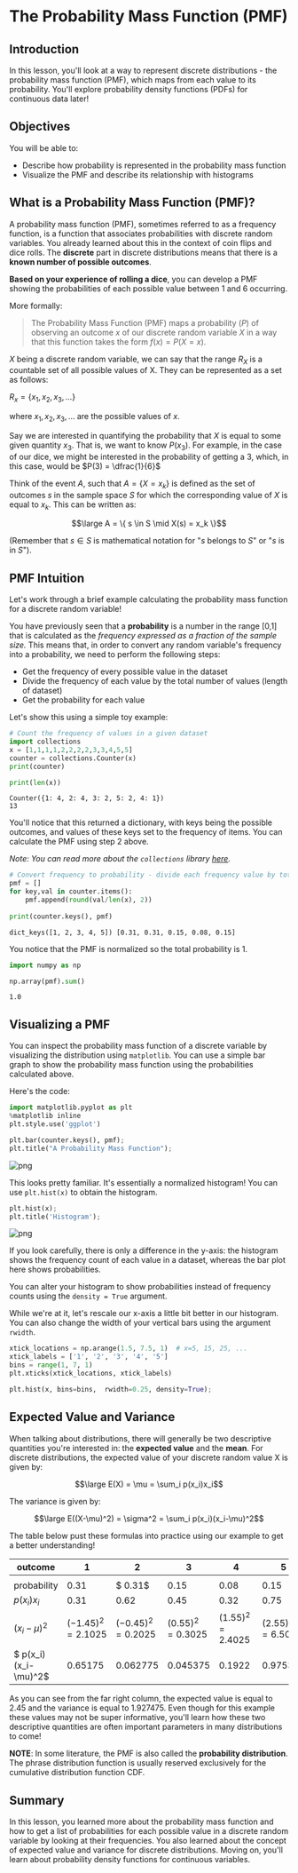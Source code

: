
# The Probability Mass Function (PMF)

## Introduction
In this lesson, you'll look at a way to represent discrete distributions - the probability mass function (PMF), which maps from each value to its probability. You'll explore probability density functions (PDFs) for continuous data later!


## Objectives

You will be able to: 
* Describe how probability is represented in the probability mass function
* Visualize the PMF and describe its relationship with histograms

## What is a Probability Mass Function (PMF)?

A probability mass function (PMF), sometimes referred to as a frequency function, is a function that associates probabilities with discrete random variables. You already learned about this in the context of coin flips and dice rolls. The **discrete** part in discrete distributions means that there is a **known number of possible outcomes**. 

**Based on your experience of rolling a dice**, you can develop a PMF showing the probabilities of each possible value between 1 and 6 occurring.


More formally:

> The Probability Mass Function (PMF) maps a probability ($P$) of observing an outcome $x$ of our discrete random variable $X$ in a way that this function takes the form $f(x) = P(X = x)$.

$X$ being a discrete random variable, we can say that the range $R_X$ is a countable set of all possible values of X. 
They can be represented as a set as follows:

$R_x = \{ x_1,x_2,x_3,\ldots \}$

where $x_1,x_2,x_3,\ldots$ are the possible values of $x$. 


Say we are interested in quantifying the probability that $X$ is equal to some given quantity $x_3$. That is, we want to know $P(x_3)$. For example, in the case of our dice, we might be interested in the probability of getting a 3,  which, in this case, would be $P(3) = \dfrac{1}{6}$

Think of the event $A$, such that  $A = \{ X = x_k \}$ is defined as the set of outcomes $s$ in the sample space $S$ for which the corresponding value of $X$ is equal to $x_k$.  This can be written as:

$$\large A = \{ s \in S \mid X(s) = x_k \}$$

(Remember that $s \in S$ is mathematical notation for "$s$ belongs to $S$" or "$s$ is in $S$"). 

## PMF Intuition

Let's work through a brief example calculating the probability mass function for a discrete random variable!

You have previously seen that a **probability** is a number in the range [0,1] that is calculated as the *frequency expressed as a fraction of the sample size.* This means that, in order to convert any random variable's frequency into a probability, we need to perform the following steps:

* Get the frequency of every possible value in the dataset
* Divide the frequency of each value by the total number of values (length of dataset)
* Get the probability for each value

Let's show this using a simple toy example:


```python
# Count the frequency of values in a given dataset
import collections
x = [1,1,1,1,2,2,2,2,3,3,4,5,5]
counter = collections.Counter(x)
print(counter)

print(len(x))
```

    Counter({1: 4, 2: 4, 3: 2, 5: 2, 4: 1})
    13


You'll notice that this returned a dictionary, with keys being the possible outcomes, and values of these keys set to the frequency of items. You can calculate the PMF using step 2 above. 

_Note: You can read more about the `collections` library [here](https://docs.python.org/3.6/library/collections.html)._


```python
# Convert frequency to probability - divide each frequency value by total number of values
pmf = []
for key,val in counter.items():
    pmf.append(round(val/len(x), 2))
    
print(counter.keys(), pmf)
```

    dict_keys([1, 2, 3, 4, 5]) [0.31, 0.31, 0.15, 0.08, 0.15]


You notice that the PMF is normalized so the total probability is 1.


```python
import numpy as np

np.array(pmf).sum()
```




    1.0



## Visualizing a PMF

You can inspect the probability mass function of a discrete variable by visualizing the distribution using `matplotlib`. You can use a simple bar graph to show the probability mass function using the probabilities calculated above. 

Here's the code:


```python
import matplotlib.pyplot as plt
%matplotlib inline
plt.style.use('ggplot')

plt.bar(counter.keys(), pmf);
plt.title("A Probability Mass Function");
```


![png](index_files/index_7_0.png)


This looks pretty familiar. It's essentially a normalized histogram! You can use `plt.hist(x)` to obtain the histogram.


```python
plt.hist(x);
plt.title('Histogram');
```


![png](index_files/index_9_0.png)


If you look carefully, there is only a difference in the y-axis: the histogram shows the frequency count of each value in a dataset, whereas the bar plot here shows probabilities. 

You can alter your histogram to show probabilities instead of frequency counts using the `density = True` argument. 

While we're at it, let's rescale our x-axis a little bit better in our histogram. You can also change the width of your vertical bars using the argument `rwidth`.


```python
xtick_locations = np.arange(1.5, 7.5, 1)  # x=5, 15, 25, ...
xtick_labels = ['1', '2', '3', '4', '5']
bins = range(1, 7, 1) 
plt.xticks(xtick_locations, xtick_labels)

plt.hist(x, bins=bins,  rwidth=0.25, density=True);
```

## Expected Value and Variance

When talking about distributions, there will generally be two descriptive quantities you're interested in: the **expected value** and the **mean**. For discrete distributions, the expected value of your discrete random value X is given by:

$$\large E(X) = \mu = \sum_i p(x_i)x_i$$

The variance is given by:

$$\large E((X-\mu)^2) = \sigma^2 = \sum_i p(x_i)(x_i-\mu)^2$$


The table below pust these formulas into practice using our example to get a better understanding!

| outcome      | 1     | 2     | 3     | 4    | 5     |$\sum$  |
|--------------|-------|-------|-------|------|-------|--------|
|<img width=100/>|<img width=130/>|<img width=130/>|<img width=130/>|<img width=130/>|<img width=130/>|<img width=100/>|
| probability  | $0.31$  |$ 0.31$  | $0.15$  | $0.08$ | $0.15$  |  $ 1$    |
| $p(x_i)x_i$  | $0.31$  | $0.62$  | $0.45$ | $0.32$  |$0.75$   |  $2.45$  |
| $(x_i-\mu)^2$| $(-1.45)^2 = 2.1025$| $(-0.45)^2=0.2025$|$(0.55)^2=0.3025$|$(1.55)^2=2.4025$|$(2.55)^2=6.5025$ |
| $ p(x_i)(x_i-\mu)^2$|$0.65175$|$0.062775$|$0.045375$|$0.1922$|$0.975375$|$1.927475$|

As you can see from the far right column, the expected value is equal to 2.45 and the variance is equal to 1.927475. Even though for this example these values may not be super informative, you'll learn how these two descriptive quantities are often important parameters in many distributions to come!

**NOTE**: In some literature, the PMF is also called the **probability distribution**. The phrase distribution function is usually reserved exclusively for the cumulative distribution function CDF. 

## Summary

In this lesson, you learned more about the probability mass function and how to get a list of probabilities for each possible value in a discrete random variable by looking at their frequencies. You also learned about the concept of expected value and variance for discrete distributions. Moving on, you'll learn about probability density functions for continuous variables.
